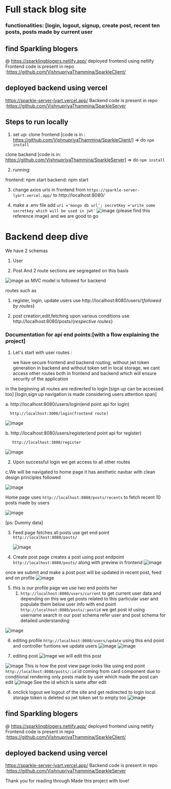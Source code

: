 # Full stack blog site
### functionalities: [login, logout, signup, create post, recent ten posts, posts made by current user

## find Sparkling blogers 
@ https://sparklingblogers.netlify.app/
deployed frontend using netlify
Frontend code is present in repo :https://github.com/VishnupriyaThammina/SparkleClient/


## deployed backend using vercel
https://sparkle-server-lyart.vercel.app/
Backend code is present in repo :https://github.com/VishnupriyaThammina/SparkleServer


## Steps to run locally
1. set up:
clone frontend  [code is in : https://github.com/VishnupriyaThammina/SparkleClient/]
=> do `npm install`

clone backend [code is in: https://github.com/VishnupriyaThammina/SparkleServer]
=> do `npm install`

2. running:

   
frontend: npm start
backend: npm start 

3. change axios urls in frontend from
`https://sparkle-server-lyart.vercel.app/` to http://localhost:8080/

4. make a .env file
add 
`
uri ='mongo db url';
secretKey ='write some secretkey which will be used in jwt'
`
![image](https://github.com/VishnupriyaThammina/SparkleClient/assets/89837239/788c47f9-3452-4e38-8cf8-297fc25069aa)
{please find this reference image}
and we are good to go 
# Backend deep dive
We have 2 schemas
1. User

2. Post
And 2 route sections are segregated on this basis

![image](https://github.com/VishnupriyaThammina/SparkleClient/assets/89837239/a953c645-8304-4598-9579-c942aec1f38f)
as MVC model is followed for backend 

routes such as

1. register, login, update users use http://localhost:8080/users/{*followed by routes*}

   
2. post creation,edit,fetching upon various conditions use http://localhost:8080/posts/{*respective routes*}

   
### Documentation for api end points:[with a flow explaining the project]
1. Let's start with user routes :
   
   we have secure frontend and backend routing, without jwt token generation in backend and without token set in local storage, we cant access other routes both in frontend and backend which will ensure security of the application

in the beginning all routes are redirected to login [sign up can be accessed too] [login,sign up navigation is made considering users attention span]

   a. http://localhost:8080/users/login(end point api for login)
   
      http://localhost:3000/login(frontend route)
   

   ![image](https://github.com/VishnupriyaThammina/SparkleClient/assets/89837239/087d6b89-06ea-4123-b435-f2b82b4b04c0)

   b.  http://localhost:8080/users/register(end point api for register)
   
       http://localhost:3000/register
      
   ![image](https://github.com/VishnupriyaThammina/SparkleClient/assets/89837239/c3a155df-25d4-4880-8bd1-48ecea44f43e)

2. Upon successful login we get access to all other routes

  c.We will be navigated to home page it has aesthetic navbar with clean design principles followed
  
  ![image](https://github.com/VishnupriyaThammina/SparkleClient/assets/89837239/df74ba0c-53b8-4a8f-800b-84f1056fa8cd)

Home page uses `http://localhost:8080/posts/recents` to fetch recent 10 posts made by users 

![image](https://github.com/VishnupriyaThammina/SparkleClient/assets/89837239/f88efdb1-73cd-4328-843d-4e3b2b018ab4)

[ps: Dummy data]

3. Feed page fetches all posts use get end point `http://localhost:8080/posts/`
   
   ![image](https://github.com/VishnupriyaThammina/SparkleClient/assets/89837239/718d8e04-dfc3-4a7f-abd6-36206076fc14)


 4. Create post page creates a post using post endpoint `http://localhost:8080/posts/` along with preview in frontend
    ![image](https://github.com/VishnupriyaThammina/SparkleClient/assets/89837239/ebf3671e-6f75-40e1-b832-1be42fadec9a)

once we submit and make a post
post will be updated in recent post,  feed and on profile
![image](https://github.com/VishnupriyaThammina/SparkleClient/assets/89837239/c4226d08-8c70-4a84-97b6-71786a0ad1e9)

 5. this is our profile page
    we use two end points her
    1. `http://localhost:8080/users/current` to get current user data and depending on this we get posts related to this particular user and populate them below user info with end point `http://localhost:8080/posts/:postid` we get post id using username search in our post schema 
refer user and post schema for detailed understanding

![image](https://github.com/VishnupriyaThammina/SparkleClient/assets/89837239/1376be6a-ebc8-45a7-918c-c6ff8c47e374)

6. editing profile
`http://localhost:8080/users/update` using this end point and controller funtions we update users
   ![image](https://github.com/VishnupriyaThammina/SparkleClient/assets/89837239/aefd9563-54a3-41d1-acc5-f31209371461)
![image](https://github.com/VishnupriyaThammina/SparkleClient/assets/89837239/382cc5d1-63a1-4a8d-b50d-09bc56ea3d5c)

7. editing post
 ![image](https://github.com/VishnupriyaThammina/SparkleClient/assets/89837239/2c0178ba-2b9f-4c6f-8ca1-d727e943827b)
we will edit this post

![image](https://github.com/VishnupriyaThammina/SparkleClient/assets/89837239/dc3bb367-a3ba-4fa9-abcf-4e3c003095e4)
This is how the post view page looks like
using end point `http://localhost:8080/posts/:id` id coming from card component
   due to conditional rendering only posts made by user which made the post can edit
   ![image](https://github.com/VishnupriyaThammina/SparkleClient/assets/89837239/6f93e261-f3c5-410f-acbe-159baf923a4b)
See the id which is same after edit

8. onclick logout 
we logout of the site and get redirected to login
local storage token is deleted
so jwt token set to empty too
![image](https://github.com/VishnupriyaThammina/SparkleClient/assets/89837239/449d2f10-2257-4db3-b441-86ec1d3492b8)
 
## find Sparkling blogers 
@ https://sparklingblogers.netlify.app/
deployed frontend using netlify
Frontend code is present in repo :https://github.com/VishnupriyaThammina/SparkleClient/


## deployed backend using vercel
https://sparkle-server-lyart.vercel.app/
Backend code is present in repo :https://github.com/VishnupriyaThammina/SparkleServer

Thank you for reading through 
Made this project with love!
